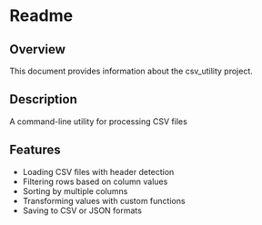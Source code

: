 # Readme

## Overview

This document provides information about the csv_utility project.

## Description

A command-line utility for processing CSV files

## Features

- Loading CSV files with header detection
- Filtering rows based on column values
- Sorting by multiple columns
- Transforming values with custom functions
- Saving to CSV or JSON formats
